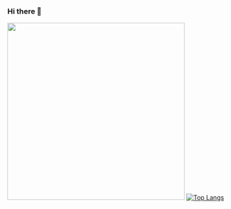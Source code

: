 ### Hi there 👋

<!--
**DennohKim/DennohKim** is a ✨ _special_ ✨ repository because its `README.md` (this file) appears on your GitHub profile.

Here are some ideas to get you started:

- 🔭 I’m currently working on ...
- 🌱 I’m currently learning ...
- 👯 I’m looking to collaborate on ...
- 🤔 I’m looking for help with ...
- 💬 Ask me about ...
- 📫 How to reach me: ...
- 😄 Pronouns: ...
- ⚡ Fun fact: ...
-->
  

<a href="https://www.twitter.com/mbiebuz" target="_blank"><img src="https://cdn.dribbble.com/users/1059583/screenshots/4171367/media/34e69eb61a7bd8dea1c957a8b82605a7.gif" width="400" height="auto" /></a>
[![Top Langs](https://github-readme-stats.vercel.app/api/top-langs/?username=dennohkim)](https://github.com/dennohkim/github-readme-stats)
